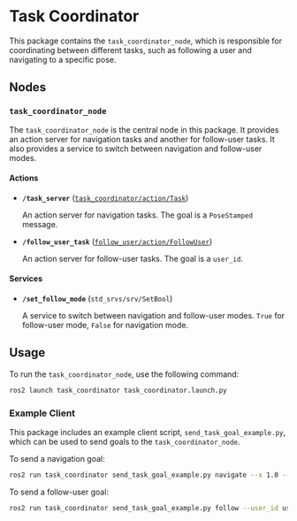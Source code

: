 # Task Coordinator

This package contains the `task_coordinator_node`, which is responsible for coordinating between different tasks, such as following a user and navigating to a specific pose.

## Nodes

### `task_coordinator_node`

The `task_coordinator_node` is the central node in this package. It provides an action server for navigation tasks and another for follow-user tasks. It also provides a service to switch between navigation and follow-user modes.

#### Actions

*   **`/task_server`** ([`task_coordinator/action/Task`](action/Task.action))

    An action server for navigation tasks. The goal is a `PoseStamped` message.

*   **`/follow_user_task`** ([`follow_user/action/FollowUser`](../follow_user/action/FollowUser.action))

    An action server for follow-user tasks. The goal is a `user_id`.

#### Services

*   **`/set_follow_mode`** (`std_srvs/srv/SetBool`)

    A service to switch between navigation and follow-user modes. `True` for follow-user mode, `False` for navigation mode.

## Usage

To run the `task_coordinator_node`, use the following command:

```bash
ros2 launch task_coordinator task_coordinator.launch.py
```

### Example Client

This package includes an example client script, `send_task_goal_example.py`, which can be used to send goals to the `task_coordinator_node`.

To send a navigation goal:

```bash
ros2 run task_coordinator send_task_goal_example.py navigate --x 1.0 --y 2.0 --w 1.0
```

To send a follow-user goal:

```bash
ros2 run task_coordinator send_task_goal_example.py follow --user_id user_1
```
